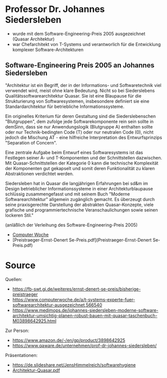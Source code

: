 # Professor Dr. Johannes Siedersleben

* wurde mit dem Software-Engineering-Preis 2005 ausgezeichnet (Quasar Architektur)
* war Chefarchitekt von T-Systems und verantworlich für die Entwicklung komplexer Software-Architekturen


## Software-Engineering Preis 2005 an Johannes Siedersleben

"Architektur ist ein Begriff, der in der Informations- und Softwaretechnik viel verwendet wird, meist ohne klare Bedeutung. Nicht so bei Siederslebens Qualitätssoftwarearchitektur Quasar. Sie ist eine Blaupause für die Strukturierung von Softwaresystemen, insbesondere definiert sie eine Standardarchitektur für betriebliche Informationssysteme.

Ein originelles Kriterium für deren Gestaltung sind die Siederslebenschen "Blutgruppen", dem zufolge jede Softwarekomponente rein sein sollte in demSinn, dass sie nur Anwendungslogik (Blutgruppe A) enthalten sollte oder nur Technik-bedingten Code (T) oder nur neutralen Code (0), nicht jedoch die Mischung AT - eine hilfreiche Interpretation des Entwurfsprinzips "Separation of Concern".

Eine zentrale Aufgabe beim Entwurf eines Softwaresystems ist das Festlegen seiner A- und T-Komponenten und der Schnittstellen dazwischen. Mit Quasar-Schnittstellen der Kategorie 0 kann die technische Komplexität der Komponenten gut gekapselt und somit deren Funktionalität zu klaren Abstraktionen verdichtet werden.

Siedersleben hat in Quasar die langjährigen Erfahrungen bei sd&m im Design betrieblicher Informationssysteme in einer Architekturblaupause schlüssig zusammengefasst und mit seinem Buch "Moderne Softwarearchitektur" allgemein zugänglich gemacht. Es überzeugt durch seine praxisgerechte Darstellung der abstrakten Quasar-Konzepte, viele grafische und programmiertechnische Veranschaulichungen sowie seinen lockeren Stil."

(anläßlich der Verleihung des Software-Engineering-Preis 2005)

* [Computer Woche](img/Meldung.pdf)
* [Preistraeger-Ernst-Denert Se-Preis.pdf](Preistraeger-Ernst-Denert Se-Preis.pdf)


# Source

Quellen:
* https://fb-swt.gi.de/weiteres/ernst-denert-se-preis/bisherige-preistraeger
* https://www.computerwoche.de/a/t-systems-experte-fuer-softwarearchitektur-ausgezeichnet,566540
* https://www.medimops.de/johannes-siedersleben-moderne-software-architektur-umsichtig-planen-robust-bauen-mit-quasar-taschenbuch-M03898642925.html

Zur Person:
* https://www.amazon.de/-/en/gp/product/3898642925
* https://www.qaware.de/unternehmen/prof-dr-johannes-siedersleben/

Präsentationen:
* https://de.slideshare.net/JensHimmelreich/softwarehygiene
* [Architektur-Quasar.pdf](img/Architektur-Quasar.pdf)


